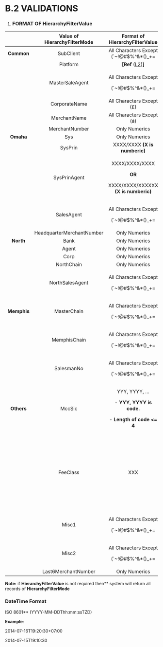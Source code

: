 # **B.2 VALIDATIONS**

1. ### FORMAT OF HierarchyFilterValue

||**Value of HierarchyFilterMode**|**Format of HierarchyFilterValue**|**Min Length**|**Max Length**|
| :-: | :-: | :-: | :-: | :-: |
|**Common**|SubClient|All Characters Except (`~!@#$%^&\*()\_+=|[]{}:;'?/\\><,\")||10|
||Platform|**[Ref** ([I.2](#I_2))**]**|||
||MasterSaleAgent|<p>All Characters Except</p><p>(`~!@#$%^&\*()\_+=|[]{}:;'?/\\><.,-\")</p>||25|
||CorporateName|All Characters Except (£)|||
||MerchantName|All Characters Except (á)|||
||MerchantNumber|Only Numerics||16|
|**Omaha**|Sys|Only Numerics|||
||SysPrin|XXXX/XXXX **(X is numberic)**||9|
||SysPrinAgent|<p>XXXX/XXXX/XXXX</p><p>**OR**</p><p>XXXX/XXXX/XXXXXX **(X is numberic)**</p>||14|
||SalesAgent|<p>All Characters Except</p><p>(`~!@#$%^&\*()\_+=|[]{}:;'?/\\><.,-\")</p>||25|
||HeadquarterMerchantNumber|Only Numerics||16|
|**North**|Bank|Only Numerics||12|
||Agent|Only Numerics||12|
||Corp|Only Numerics||12|
||NorthChain|Only Numerics||12|
||NorthSalesAgent|<p>All Characters Except</p><p>(`~!@#$%^&\*()\_+=|[]{}:;'?/\\><.,-\")</p>||25|
|**Memphis**|MasterChain|<p>All Characters Except</p><p>(`~!@#$%^&\*()\_+=|[]{}:;'?/\\><.,-\")</p>||3|
||MemphisChain|<p>All Characters Except</p><p>(`~!@#$%^&\*()\_+=|[]{}:;'?/\\><.,-\")</p>||3|
||SalesmanNo|<p>All Characters Except</p><p>(`~!@#$%^&\*()\_+=|[]{}:;'?/\\><.,-\")</p>||25|
|**Others**|MccSic|<p>YYY, YYYY, … </p><p></p><p>- **YYY, YYYY is code.**</p><p>- **Length of code <= 4**</p>|||
||FeeClass|<p>XXX|YYYY </p><p></p><p>- **XXX is FeeClass Name**</p><p>` `**(**All Characters Except</p><p>(`~!@#$%^&\*()\_+=|[]{}:;'?/\\><.,-\")**)** </p><p>- **YYYY is FeeClass Filter Value (Length =  3 And Only Numerics)**</p>|||
||Misc1|<p>All Characters Except</p><p>(`~!@#$%^&\*()\_+=|[]{}:;'?/\\><.,-\")</p>||3|
||Misc2|<p>All Characters Except</p><p>(`~!@#$%^&\*()\_+=|[]{}:;'?/\\><.,-\")</p>||3|
||Last6MerchantNumber|Only Numerics|6|6|

**Note:**  if **HierarchyFilterValue** is not required then** system will return all records of **HierarchyFilterMode** 
### DateTime Format
ISO 8601** (YYYY-MM-DDThh:mm:ssTZD)

**Example**:

2014-07-16T19:20:30+07:00

2014-07-15T19:10:30
